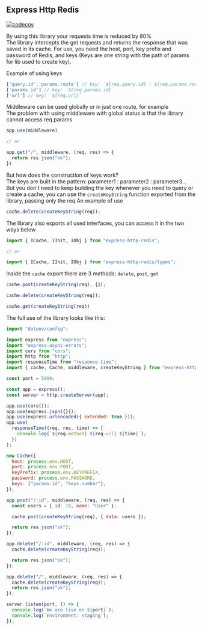 ## Express Http Redis

[![codecov](https://codecov.io/gh/Joao208/express-http-redis/branch/main/graph/badge.svg?token=50MD3A8XVM)](https://codecov.io/gh/Joao208/express-http-redis)

By using this library your requests time is reduced by 80% <br>
The library intercepts the get requests and returns the response that was saved in its cache.
For use, you need the host, port, key prefix and password of Redis, and keys (Keys are one string with the path of params for lib used to create key).

Example of using keys

```js
['query.id','params.route'] // key: `${req.query.id} : ${req.params.route}`
['params.id'] // key: `${req.params.id}`
['url'] // key: `${req.url}`
```

Middleware can be used globally or in just one route, for example <br>
The problem with using middleware with global status is that the library cannot access req.params

```js
app.use(middleware)

// or

app.get("/", middleware, (req, res) => {
  return res.json("ok");
})
```

But how does the construction of keys work? <br>
The keys are built in the pattern: parameter1 : parameter2 : parameter3... <br>
But you don't need to keep building the key whenever you need to query or create a cache, you can use the `createKeyString` function exported from the library, passing only the req
An example of use

```js
cache.delete(createKeyString(req));
```

The library also exports all used interfaces, you can access it in the two ways below

```js
import { ICache, IInit, IObj } from "express-http-redis";

// or

import { ICache, IInit, IObj } from "express-http-redis/types";
```

Inside the `cache` export there are 3 methods: `delete`, `post`, `get`

```js
cache.post(createKeyString(req), {});

cache.delete(createKeyString(req));

cache.get(createKeyString(req))
```

The full use of the library looks like this:

```js
import "dotenv/config";

import express from "express";
import "express-async-errors";
import cors from "cors";
import http from "http";
import responseTime from "response-time";
import { cache, Cache, middleware, createKeyString } from "express-http-redis";

const port = 5000;

const app = express();
const server = http.createServer(app);

app.use(cors());
app.use(express.json({}));
app.use(express.urlencoded({ extended: true }));
app.use(
  responseTime((req, res, time) => {
    console.log(`${req.method} ${req.url} ${time}`);
  })
);

new Cache({
  host: process.env.HOST,
  port: process.env.PORT,
  keyPrefix: process.env.KEYPREFIX,
  password: process.env.PASSWORD,
  keys: ["params.id", "keys.number"],
});

app.post("/:id", middleware, (req, res) => {
  const users = { id: 10, name: "User" };

  cache.post(createKeyString(req), { data: users });

  return res.json("ok");
});

app.delete("/:id", middleware, (req, res) => {
  cache.delete(createKeyString(req));

  return res.json("ok");
});

app.delete("/", middleware, (req, res) => {
  cache.delete(createKeyString(req));
  return res.json("ok");
});

server.listen(port, () => {
  console.log(`We are live on ${port}`);
  console.log(`Environment: staging`);
});
```
